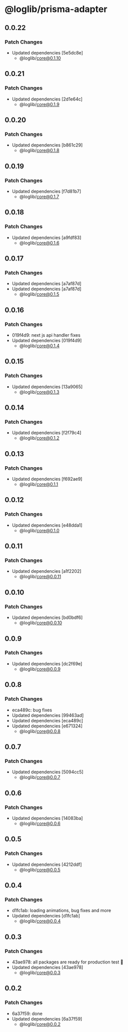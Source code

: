 # @loglib/prisma-adapter

## 0.0.22

### Patch Changes

- Updated dependencies [5e5dc8e]
  - @loglib/core@0.1.10

## 0.0.21

### Patch Changes

- Updated dependencies [2d1e64c]
  - @loglib/core@0.1.9

## 0.0.20

### Patch Changes

- Updated dependencies [b861c29]
  - @loglib/core@0.1.8

## 0.0.19

### Patch Changes

- Updated dependencies [f7d81b7]
  - @loglib/core@0.1.7

## 0.0.18

### Patch Changes

- Updated dependencies [a9fdf83]
  - @loglib/core@0.1.6

## 0.0.17

### Patch Changes

- Updated dependencies [a7af87d]
- Updated dependencies [a7af87d]
  - @loglib/core@0.1.5

## 0.0.16

### Patch Changes

- 019f4d9: next js api handler fixes
- Updated dependencies [019f4d9]
  - @loglib/core@0.1.4

## 0.0.15

### Patch Changes

- Updated dependencies [13a9065]
  - @loglib/core@0.1.3

## 0.0.14

### Patch Changes

- Updated dependencies [f2f79c4]
  - @loglib/core@0.1.2

## 0.0.13

### Patch Changes

- Updated dependencies [f692ae9]
  - @loglib/core@0.1.1

## 0.0.12

### Patch Changes

- Updated dependencies [e48dda1]
  - @loglib/core@0.1.0

## 0.0.11

### Patch Changes

- Updated dependencies [a1f2202]
  - @loglib/core@0.0.11

## 0.0.10

### Patch Changes

- Updated dependencies [bd0bdf6]
  - @loglib/core@0.0.10

## 0.0.9

### Patch Changes

- Updated dependencies [dc2f69e]
  - @loglib/core@0.0.9

## 0.0.8

### Patch Changes

- eca489c: bug fixes
- Updated dependencies [99463ad]
- Updated dependencies [eca489c]
- Updated dependencies [e671324]
  - @loglib/core@0.0.8

## 0.0.7

### Patch Changes

- Updated dependencies [5094cc5]
  - @loglib/core@0.0.7

## 0.0.6

### Patch Changes

- Updated dependencies [14083ba]
  - @loglib/core@0.0.6

## 0.0.5

### Patch Changes

- Updated dependencies [4212ddf]
  - @loglib/core@0.0.5

## 0.0.4

### Patch Changes

- d1fc1ab: loading animations, bug fixes and more
- Updated dependencies [d1fc1ab]
  - @loglib/core@0.0.4

## 0.0.3

### Patch Changes

- 43ae978: all packages are ready for production test 🚀
- Updated dependencies [43ae978]
  - @loglib/core@0.0.3

## 0.0.2

### Patch Changes

- 6a37f59: done
- Updated dependencies [6a37f59]
  - @loglib/core@0.0.2
